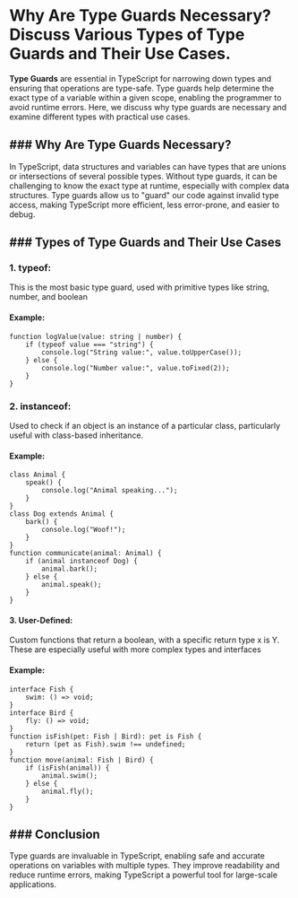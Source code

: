 <h1><b>Why Are Type Guards Necessary? Discuss Various Types of Type Guards and Their Use Cases.</b></h1>

<p><b>Type Guards</b> are essential in TypeScript for narrowing down types and ensuring that operations are type-safe. Type guards help determine the exact type of a variable within a given scope, enabling the programmer to avoid runtime errors. Here, we discuss why type guards are necessary and examine different types with practical use cases.</p>

<h2><b>### Why Are Type Guards Necessary?</b></h2>
<p>In TypeScript, data structures and variables can have types that are unions or intersections of several possible types. Without type guards, it can be challenging to know the exact type at runtime, especially with complex data structures. Type guards allow us to "guard" our code against invalid type access, making TypeScript more efficient, less error-prone, and easier to debug.</p>

<h2><b>### Types of Type Guards and Their Use Cases</b></h2>
<h3><b>1. typeof:</b></h3>
<p>This is the most basic type guard, used with primitive types like string, number, and boolean</p>
<h4><b>Example:</b></h4>
<pre><code>function logValue(value: string | number) {
    if (typeof value === "string") {
        console.log("String value:", value.toUpperCase());
    } else {
        console.log("Number value:", value.toFixed(2));
    }
}</code></pre>

<h3><b>2. instanceof:</b></h3>
<p>Used to check if an object is an instance of a particular class, particularly useful with class-based inheritance.</p>
<h4><b>Example:</b></h4>
<pre><code>class Animal {
    speak() {
        console.log("Animal speaking...");
    }
}
class Dog extends Animal {
    bark() {
        console.log("Woof!");
    }
}
function communicate(animal: Animal) {
    if (animal instanceof Dog) {
        animal.bark();
    } else {
        animal.speak();
    }
}</code></pre>

<h4><b>3. User-Defined:</b></h4>
<p>Custom functions that return a boolean, with a specific return type x is Y. These are especially useful with more complex types and interfaces</p>
<h4><b>Example:</b></h4>
<pre><code>interface Fish {
    swim: () => void;
}
interface Bird {
    fly: () => void;
}
function isFish(pet: Fish | Bird): pet is Fish {
    return (pet as Fish).swim !== undefined;
}
function move(animal: Fish | Bird) {
    if (isFish(animal)) {
        animal.swim();
    } else {
        animal.fly();
    }
}</code></pre>

<h2><b>### Conclusion</b></h2>
<p>Type guards are invaluable in TypeScript, enabling safe and accurate operations on variables with multiple types. They improve readability and reduce runtime errors, making TypeScript a powerful tool for large-scale applications.</p>

